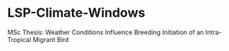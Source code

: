# LSP-Climate-Windows
MSc Thesis: Weather Conditions Influence Breeding Initiation of an Intra-Tropical Migrant Bird
